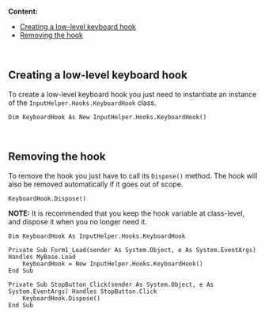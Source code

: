 **Content:**  
 - [Creating a low-level keyboard hook](#creating-a-low-level-keyboard-hook)
 - [Removing the hook](#removing-the-hook)

<br/>

## Creating a low-level keyboard hook ##

To create a low-level keyboard hook you just need to instantiate an instance of the `InputHelper.Hooks.KeyboardHook` class. 

```vb.net
Dim KeyboardHook As New InputHelper.Hooks.KeyboardHook()
```

<br/>

## Removing the hook ##

To remove the hook you just have to call its `Dispose()` method. The hook will also be removed automatically if it goes out of scope.

```vb.net
KeyboardHook.Dispose()
```

**NOTE:** It is recommended that you keep the hook variable at class-level, and dispose it when you no longer need it.

```vb.net
Dim KeyboardHook As InputHelper.Hooks.KeyboardHook

Private Sub Form1_Load(sender As System.Object, e As System.EventArgs) Handles MyBase.Load
    KeyboardHook = New InputHelper.Hooks.KeyboardHook()
End Sub

Private Sub StopButton_Click(sender As System.Object, e As System.EventArgs) Handles StopButton.Click
    KeyboardHook.Dispose()
End Sub
```